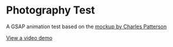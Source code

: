 # Photography Test
A GSAP animation test based on the [mockup by Charles Patterson](https://dribbble.com/shots/3190255-Photography-Blog)

[View a video demo](https://res.cloudinary.com/dqkl1jiuf/video/upload/v1761334556/Photography_Blog_Mozilla_Firefox_2025-10-24_14-34-03_frozc8.mp4)
